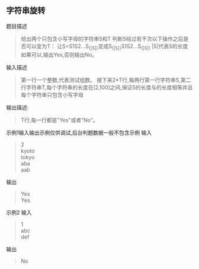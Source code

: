## 字符串旋转

题目描述
> 给出两个只包含小写字母的字符串S和T
判断S经过若干次以下操作之后是否可以变为T：
让S=S1S2…S<sub>{|S|}</sub>变成S<sub>{|S|}</sub>S1S2…S<sub>{|S|}</sub>
|S|代表S的长度
如果可以,输出Yes,否则输出No。

输入描述
> 第一行一个整数,代表测试组数。
> 接下来2*T行,每两行第一行字符串S,第二行字符串T,每个字符串的长度在[2,100]之间,保证S的长度与的长度相等并且每个字符串只包含小写字母

输出描述:
> T行,每一行都是"Yes"或者"No"。

示例1输入输出示例仅供调试,后台判题数据一般不包含示例
输入
> 2  
> kyoto  
> tokyo  
> aba  
> aab

输出
> Yes  
Yes

示例2
输入
> 1  
> abc  
> def

输出

> No